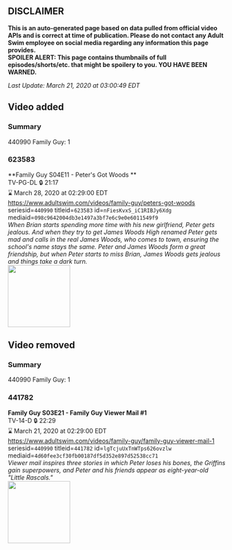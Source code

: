 ## DISCLAIMER
**This is an auto-generated page based on data pulled from official video APIs and is correct at time of publication. Please do not contact any Adult Swim employee on social media regarding any information this page provides.**  
**SPOILER ALERT: This page contains thumbnails of full episodes/shorts/etc. that might be spoilery to you. YOU HAVE BEEN WARNED.**  

_Last Update: March 21, 2020 at 03:00:49 EDT_
## Video added
### Summary
440990 Family Guy: 1  
### 623583
**Family Guy S04E11 - Peter's Got Woods **  
TV-PG-DL 🔒 21:17  
⌛ March 28, 2020 at 02:29:00 EDT  
https://www.adultswim.com/videos/family-guy/peters-got-woods  
seriesid=`440990` titleid=`623583` id=`nFiesKvxS_iC1RIBJy6Xdg` mediaid=`098c9642004db3e1497a3bf7e6c9e0e6011549f9`  
_When Brian starts spending more time with his new girlfriend, Peter gets jealous.  And when they try to get James Woods High renamed Peter gets mad and calls in the real James Woods, who comes to town, ensuring the school's name stays the same.  Peter and James Woods form a great friendship, but when Peter starts to miss Brian, James Woods gets jealous and things take a dark turn._  
<a href="https://i.cdn.turner.com/asfix/repository//8a25c3920eaf5fa6010eaffb99c438bf/thumbnail_24155.jpg"><img src="https://i.cdn.turner.com/asfix/repository//8a25c3920eaf5fa6010eaffb99c438bf/thumbnail_24155.jpg" height="144px" /></a>
## Video removed
### Summary
440990 Family Guy: 1  
### 441782
**Family Guy S03E21 - Family Guy Viewer Mail #1**  
TV-14-D 🔒 22:29  
⌛ March 21, 2020 at 02:29:00 EDT  
https://www.adultswim.com/videos/family-guy/family-guy-viewer-mail-1  
seriesid=`440990` titleid=`441782` id=`lgTcjuUxTnWTps626ovzlw` mediaid=`4d60fee3cf30fb00187df5d352e897d52538cc71`  
_Viewer mail inspires three stories in which Peter loses his bones, the Griffins gain superpowers, and Peter and his friends appear as eight-year-old "Little Rascals."_  
<a href="https://i.cdn.turner.com/adultswim/big/image-upload/thumbnails/thumb-2_image-15284759542674.jpg"><img src="https://i.cdn.turner.com/adultswim/big/image-upload/thumbnails/thumb-2_image-15284759542674.jpg" height="144px" /></a>
